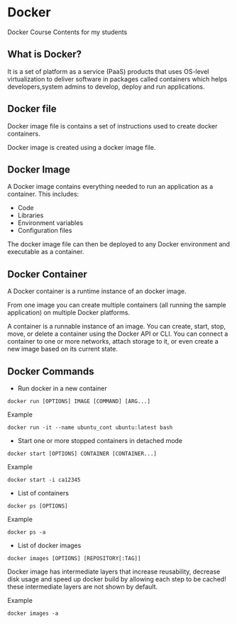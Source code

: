 # Docker

Docker Course Contents for my students

## What is Docker?

It is a set of platform as a service (PaaS) products that uses OS-level virtualization to deliver software in packages called containers which helps developers,system admins to develop, deploy and run applications.

## Docker file

Docker image file is contains a set of instructions used to create docker containers.

Docker image is created using a docker image file.

## Docker Image 

A Docker image contains everything needed to run an application as a container. This includes:

* Code
* Libraries
* Environment variables
* Configuration files

The docker image file can then be deployed to any Docker environment and executable as a container.

## Docker Container

A Docker container is a runtime instance of an docker image.

From one image you can create multiple containers (all running the sample application) on multiple Docker platforms.

A container is a runnable instance of an image. You can create, start, stop, move, or delete a container using the Docker API or CLI. 
You can connect a container to one or more networks, attach storage to it, or even create a new image based on its current state.

## Docker Commands

* Run docker in a new container
```
docker run [OPTIONS] IMAGE [COMMAND] [ARG...]
```
Example
```
docker run -it --name ubuntu_cont ubuntu:latest bash
```

* Start one or more stopped containers in detached mode
```
docker start [OPTIONS] CONTAINER [CONTAINER...]
```

Example
```
docker start -i ca12345
```

* List of containers
```
docker ps [OPTIONS]
```
Example
```
docker ps -a
```

* List of docker images
```
docker images [OPTIONS] [REPOSITORY[:TAG]]
```
Docker image has intermediate layers that increase reusability, decrease disk usage and speed up docker build by allowing each step to be cached! these intermediate layers are not shown by default.

Example
```
docker images -a
```


